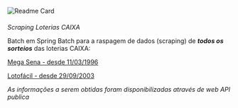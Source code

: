 ![Readme Card](https://github-readme-stats.vercel.app/api/pin?username=kako13&repo=algafood-api&show_icons=true&theme=codeSTACKr&hide_border=true&bg_color=00000000)
####

<summary><i>Scraping Loterias CAIXA</i></summary>

Batch em Spring Batch para a raspagem de dados (scraping) de **_todos os sorteios_** das loterias CAIXA:


[Mega Sena - desde 11/03/1996](https://servicebus2.caixa.gov.br/portaldeloterias/api/megasena/1)

[Lotofácil - desde 29/09/2003](https://servicebus2.caixa.gov.br/portaldeloterias/api/lotofacil/1)



_As informações a serem obtidas foram disponibilizadas através de web API publica_
